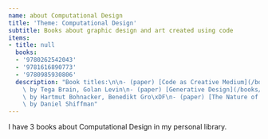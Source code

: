 ```yaml
---
name: about Computational Design
title: 'Theme: Computational Design'
subtitle: Books about graphic design and art created using code
items:
- title: null
  books:
  - '9780262542043'
  - '9781616890773'
  - '9780985930806'
  description: "Book titles:\n\n- (paper) [Code as Creative Medium](/books/info/9780262542043)\
    \ by Tega Brain, Golan Levin\n- (paper) [Generative Design](/books/info/9781616890773)\
    \ by Hartmut Bohnacker, Benedikt Gro\xDF\n- (paper) [The Nature of Code](/books/info/9780985930806)\
    \ by Daniel Shiffman"
---
```

I have 3 books about Computational Design in my personal library.

